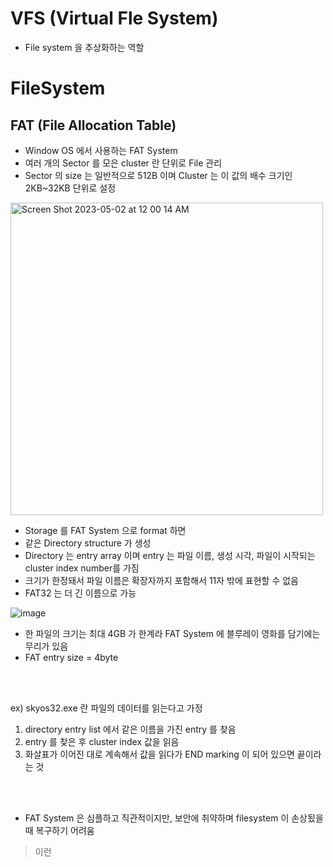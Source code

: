 # VFS (Virtual Fle System)

- File system 을 추상화하는 역할

# FileSystem

## FAT (File Allocation Table)

- Window OS 에서 사용하는 FAT System
- 여러 개의 Sector 를 모은 cluster 란 단위로 File 관리
- Sector 의 size 는 일반적으로 512B 이며 Cluster 는 이 값의 배수 크기인 2KB~32KB 단위로 설정

<img width="500" alt="Screen Shot 2023-05-02 at 12 00 14 AM" src="https://user-images.githubusercontent.com/32635539/235472721-142001c2-749e-4dfb-a25e-99544f421f3b.png">

- Storage 를 FAT System 으로 format 하면
- 같은 Directory structure 가 생성
- Directory 는 entry array 이며 entry 는 파일 이름, 생성 시각, 파일이 시작되는 cluster index number를 가짐
- 크기가 한정돼서 파일 이름은 확장자까지 포함해서 11자 밖에 표현할 수 없음
- FAT32 는 더 긴 이름으로 가능

![image](https://user-images.githubusercontent.com/32635539/235472989-e8c2a015-966d-43fa-b132-0183a530377c.png)

- 한 파일의 크기는 최대 4GB 가 한계라 FAT System 에 블루레이 영화를 담기에는 무리가 있음
- FAT entry size = 4byte

<br/>
<br/>

ex) skyos32.exe 란 파일의 데이터를 읽는다고 가정

1. directory entry list 에서 같은 이름을 가진 entry 를 찾음
2. entry 를 찾은 후 cluster index 값을 읽음
3. 화살표가 이어진 대로 계속해서 값을 읽다가 END marking 이 되어 있으면 끝이라는 것

<br/>
<br/>

- FAT System 은 심플하고 직관적이지만, 보안에 취약하며 filesystem 이 손상됬을 때 복구하기 어려움 


> 이런 
